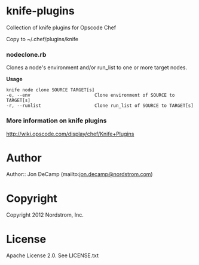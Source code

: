 knife-plugins
=============

Collection of knife plugins for Opscode Chef

Copy to ~/.chef/plugins/knife

### nodeclone.rb
Clones a node's environment and/or run_list to one or more target nodes.

**Usage**
```
knife node clone SOURCE TARGET[s]
-e, --env                        Clone environment of SOURCE to TARGET[s]
-r, --runlist                    Clone run_list of SOURCE to TARGET[s]
```

### More information on knife plugins
http://wiki.opscode.com/display/chef/Knife+Plugins

Author
======
Author:: Jon DeCamp (mailto:jon.decamp@nordstrom.com)

Copyright
=========
Copyright 2012 Nordstrom, Inc.

License
=======
Apache License 2.0. See LICENSE.txt
